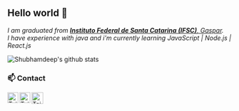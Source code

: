 ## Hello world 👋
<p>
  <em>
    I am graduated from <a href="https://www.ifsc.edu.br/web/campus-gaspar"> <b>Instituto Federal de Santa Catarina (IFSC)</b>, Gaspar</a>. <br>
    I have experience with java and i’m currently learning JavaScript | Node.js | React.js
  </em>  
</p>

![Shubhamdeep's github stats](https://github-readme-stats.vercel.app/api?username=tailoralm&show_icons=true&hide_border=true)

### 📫 Contact

<a href="https://in.linkedin.com/in/tailoralm">
  <img align="left" alt="Tailor | Linkedin" width="24px" src="https://github.com/TheDudeThatCode/TheDudeThatCode/blob/master/Assets/Linkedin.svg" />
</a>
<a href="https://www.instagram.com/tailoralm/">
  <img align="left" alt="Tailor | Instagram" width="24px" src="https://github.com/TheDudeThatCode/TheDudeThatCode/blob/master/Assets/Instagram.svg" />
</a>
<a href="mailto:tailor.alm@gmail.com">
  <img align="left" alt="Tailor | Gmail" width="26px" src="https://github.com/TheDudeThatCode/TheDudeThatCode/blob/master/Assets/Gmail.svg" />
</a>


<!--
**tailoralm/tailoralm** is a ✨ _special_ ✨ repository because its `README.md` (this file) appears on your GitHub profile.

Here are some ideas to get you started:

- 🔭 I’m currently working on ...
- 🌱 I’m currently learning ...
- 👯 I’m looking to collaborate on ...
- 🤔 I’m looking for help with ...
- 💬 Ask me about ...
- 📫 How to reach me: ...
- 😄 Pronouns: ...
- ⚡ Fun fact: ...
-->
